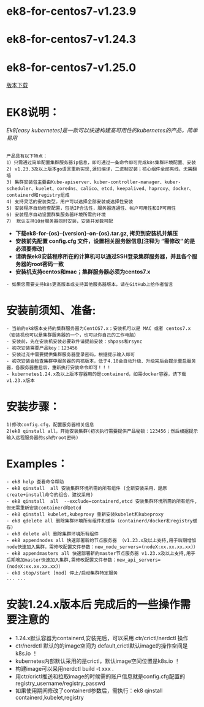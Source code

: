 # ek8-for-centos7-v1.23.9
# ek8-for-centos7-v1.24.3
# ek8-for-centos7-v1.25.0

[版本下载](https://github.com/catman002/kubernetes-ek8/releases)


# EK8说明：
*Ek8[easy kubernetes]是一款可以快速构建高可用性的kubernetes的产品，简单易用* 
```

产品具有以下特点：
1）只需通过简单配置集群服务器ip信息，即可通过一条命令即可完成k8s集群环境配置、安装
2) v1.23.3及以上版本go语言重新实现,源码编译，二进制安装；核心组件全部离线，无需翻墙
3) 集群安装包主要由Kube-apiserver、kuber-controller-manager、kuber-scheduler、kuelet、coredns、calico、etcd、keepalived、haproxy、docker、containerd和registry组成
4) 支持灵活的安装类型。用户可以选择全部安装或选择性安装
5) 安装程序自动检查配置，包括IP合法性，服务器连通性、帐户可用性和IP可用性
6) 安装程序自动设置群集服务器环境所需的环境
7） 默认支持10台服务器同时安装，安装并发数可配
```
- **下载ek8-for-{os}-{version}-on-{os}.tar.gz, 拷贝到安装机并解压**
- **安装前先配置 config.cfg 文件，设置相关服务器信息[注释为 “需修改“ 的是必须要修改]**
- **请确保ek8安装程序所在的计算机可以通过SSH登录集群服务器，并且各个服务器的root密码一致**
- **安装机支持centos和mac；集群服务器必须为centos7.x**

```
- 如果您需要支持k8s更高版本或支持其他服务器版本，请在GitHub上给作者留言

```

# 安装前须知、准备:
```
- 当前的ek8版本支持的集群服务器为CentOS7.x；安装机可以是 MAC 或者 centos7.x（安装机也可以是集群服务器的一个，也可以你自己的工作电脑）
- 安装前，先在安装机安装必要软件请提前安装：shpass和rsync
- 初次安装需要产品key：123456 
- 安装过充中需要提供集群服务器登录密码，根据提示输入即可
- 初次安装会检查集群中服务器的内核版本，低于4.18会自动升级、升级完后会提示重启服务器，各服务器重启后，重新执行安装命令即可！！！
- kubernetes1.24.x及以上版本容器用的是containerd，如需docker容器，请下载v1.23.x版本
```

# 安装步骤：
```
1)修改config.cfg，配置服务器相关信息
2)ek8 qinstall all，开始安装集群(初次执行需要提供产品秘锁：123456；然后根据提示输入远程服务器的ssh的root密码)
```

# Examples：
```
- ek8 help 查看命令帮助
- ek8 qinstall  all 安装集群环境所需的所有组件 (全新安装采用，是原create+install命令的组合，建议采用)
- ek8 qinstall  all  --exclude=containerd,etcd 安装集群环境所需的所有组件,但无需重新安装containerd和etcd
- ek8 qinstall kubelet,kubeproxy 重新安装kubelet和kubeproxy
- ek8 qdelete all 删除集群环境所有组件和缓存（containerd/docker和registry缓存）
- ek8 delete all 删除集群环境所有组件
- ek8 appendnodes all 快速部署新的节点服务器 （v1.23.x及以上支持,用于后期增加node快速加入集群，需修改配置文件参数：new_node_servers=(nodeX:xx.xx.xx.xx)）
- ek8 appendmasters all 快速部署新的master节点服务器 v1.23.x及以上支持,用于后期增加master快速加入集群,需修改配置文件参数：new_api_servers=(nodeX:xx.xx.xx.xx)）
- ek8 stop/start [mod] 停止/启动集群特定服务
... ...
```

# 安装1.24.x版本后 完成后的一些操作需要注意的
- 1.24.x默认容器为containerd,安装完后，可以采用 ctr/crictl/nerdctl 操作
- ctr/nerdctl 默认的的image空间为 default,crictl默认image的操作空间是k8s.io ！
- kubernetes内部默认采用的是crictl，默认image空间位置是k8s.io ！
- 构建image可以采用nerdctl build -t xxx .
- 用ctr/crictl推送和拉取image的时候需的账户信息就是config.cfg配置的registry_username/registry_passwd
- 如果使用期间修改了containerd参数后，需执行：ek8 qinstall containerd,kubelet,registry 


